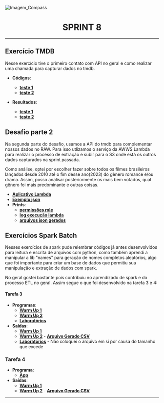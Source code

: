 ![Imagem_Compass](https://s3.sa-east-1.amazonaws.com/remotar-assets-prod/company-profile-covers/cl7god9gt00lx04wg4p2a93zt.jpg)

<div align="center">
  <h1>SPRINT 8</h1>
</div>
<hr>

## Exercício TMDB

<p>Nesse exercício tive o primeiro contato com API no geral e como realizar uma chamada para capturar dados no tmdb.</p>

* **Códigos**:
  * [__teste 1__](https://github.com/brunnope/Repo_Compass/blob/main/Sprint8/exerciciosTMDB/testeAPI.py)
  * [__teste 2__](https://github.com/brunnope/Repo_Compass/blob/main/Sprint8/exerciciosTMDB/testeAPI2.py)

* **Resultados**:
  * [__teste 1__](https://github.com/brunnope/Repo_Compass/blob/main/Sprint8/exerciciosTMDB/resultados/testeAPI.png)
  * [__teste 2__](https://github.com/brunnope/Repo_Compass/blob/main/Sprint8/exerciciosTMDB/resultados/testeAPI2.png)
  
## Desafio parte 2

<p>Na segunda parte do desafio, usamos a API do tmdb para complementar nossos dados no RAW. Para isso utlizamos o serviço da AWWS Lambda para realizar o processo de extração e subir para o S3 onde está os outros dados capturados na sprint passada.</p>

<p>Como análise, optei por escolher fazer sobre todos os filmes brasileiros lançados desde 2010 até o fim desse ano(2023) do gênero romance e/ou drama. Assim, posso analisar posteriormente os mais bem votados, qual gênero foi mais predominante e outras coisas.</p>

* [__Aplicativo Lambda__](https://github.com/brunnope/Repo_Compass/blob/main/Sprint8/desafioParte2/lambda.py)
* [__Exemplo json__](https://github.com/brunnope/Repo_Compass/blob/main/Sprint8/desafioParte2/exemplo_resul.json.json)
* **Prints**:
  * [__permissões role__](https://github.com/brunnope/Repo_Compass/tree/main/Sprint8/desafioParte2/prints/permissoes_funcao)
  * [__log execução lambda__](https://github.com/brunnope/Repo_Compass/tree/main/Sprint8/desafioParte2/prints/execucao_log)
  * [__arquivos json gerados__](https://github.com/brunnope/Repo_Compass/tree/main/Sprint8/desafioParte2/prints/arquivos_json)

## Exercícios Spark Batch

<p>Nesses exercícios de spark pude relembrar códigos já antes desenvolvidos para leitura e escrita de arquivos com python, como também aprendi a manipular a lib "names" para geração de nomes completos aleatórios, algo que foi importante para criar um base de dados que permitiu sua manipulação e extração de dados com spark.</p>

<p>No geral gostei bastante pois contribuiu no aprendizado de spark e do processo ETL no geral. Assim segue o que foi desenvolvido na tarefa 3 e 4:</p>

#### Tarefa 3
* **Programas**:
  * [__Warm Up 1__](https://github.com/brunnope/Repo_Compass/blob/main/Sprint8/exerciciosSparkBatch/tarefa3/warmUp1.py)
  * [__Warm Up 2__](https://github.com/brunnope/Repo_Compass/blob/main/Sprint8/exerciciosSparkBatch/tarefa3/warmUp2.py)
  * [__Laboratórios__](https://github.com/brunnope/Repo_Compass/blob/main/Sprint8/exerciciosSparkBatch/tarefa3/laboratorio.py)
* **Saídas**:
  * [__Warm Up 1__](https://github.com/brunnope/Repo_Compass/blob/main/Sprint8/exerciciosSparkBatch/tarefa3/saidas/warmUp.png)
  * [__Warm Up 2__](https://github.com/brunnope/Repo_Compass/blob/main/Sprint8/exerciciosSparkBatch/tarefa3/saidas/warmUp2.png) - [__Arquivo Gerado CSV__](https://github.com/brunnope/Repo_Compass/blob/main/Sprint8/exerciciosSparkBatch/tarefa3/saidas/Animais.csv)
  * [__Laboratórios__](https://github.com/brunnope/Repo_Compass/blob/main/Sprint8/exerciciosSparkBatch/tarefa3/saidas/Captura%20de%20tela%202023-11-20%20150357.png) - Não coloquei o arquivo em si por causa do tamanho que excede

### Tarefa 4

* **Programa**:
  * [__App__](https://github.com/brunnope/Repo_Compass/blob/main/Sprint8/exerciciosSparkBatch/tarefa4/app.py)
* **Saídas**:
  * [__Warm Up 1__](https://github.com/brunnope/Repo_Compass/blob/main/Sprint8/exerciciosSparkBatch/tarefa3/saidas/warmUp.png)
  * [__Warm Up 2__](https://github.com/brunnope/Repo_Compass/blob/main/Sprint8/exerciciosSparkBatch/tarefa3/saidas/warmUp2.png) - [__Arquivo Gerado CSV__](https://github.com/brunnope/Repo_Compass/blob/main/Sprint8/exerciciosSparkBatch/tarefa3/saidas/Animais.csv)
<hr>